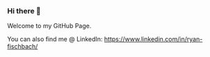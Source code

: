 ### Hi there 👋

Welcome to my GitHub Page.

You can also find me @
LinkedIn: https://www.linkedin.com/in/ryan-fischbach/
<!--
**RyanFischbach/RyanFischbach** is a ✨ _special_ ✨ repository because its `README.md` (this file) appears on your GitHub profile.


-->
